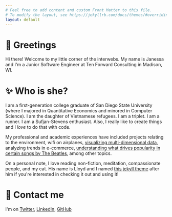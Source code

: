 ```yaml
---
# Feel free to add content and custom Front Matter to this file.
# To modify the layout, see https://jekyllrb.com/docs/themes/#overriding-theme-defaults
layout: default
---
```


# 🔮 Greetings
Hi there! Welcome to my little corner of the interwebs. My name is Janessa and I'm a Junior Software Engineer at Ten Forward Consulting in Madison, WI.

# ✨ Who is she?

I am a first-generation college graduate of San Diego State University (where I majored in Quantitative Economics and minored in Computer Science). I am the daughter of Vietnamese refugees. I am a triplet. I am a runner. I am a Sufjan-Stevens enthusiast. Also, I really like to create things and I *love* to do that with code.

My professional and academic experiences have included projects relating to the environment, wifi on airplanes, <a href="https://sites.google.com/site/tranjanessa/home/lorenzanimations">visualizing multi-dimensional data</a>, analyzing trends in e-commerce, <a href="https://github.com/janessatran/beatlesmusicanalysis/blob/master/JanessaTranMLRPaper.pdf">understanding what drives popularity in certain songs by The Beatles</a>, among other topics.

On a personal note, I love reading non-fiction, meditation, compassionate people, and my cat. His name is Lloyd and I named [this jekyll theme](https://github.com/janessatran/laloyd) after him if you're interested in checking it out and using it!

# 🦉 Contact me
I'm on [Twitter](https://twitter.com/janessatran_), [LinkedIn](https://linkedin.com/in/janessatran), [GitHub](https://github.com/janessatran)





